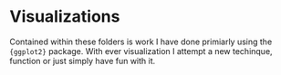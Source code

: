
# Visualizations

Contained within these folders is work I have done primiarly using the
`{ggplot2}` package. With ever visualization I attempt a new techinque,
function or just simply have fun with it.
